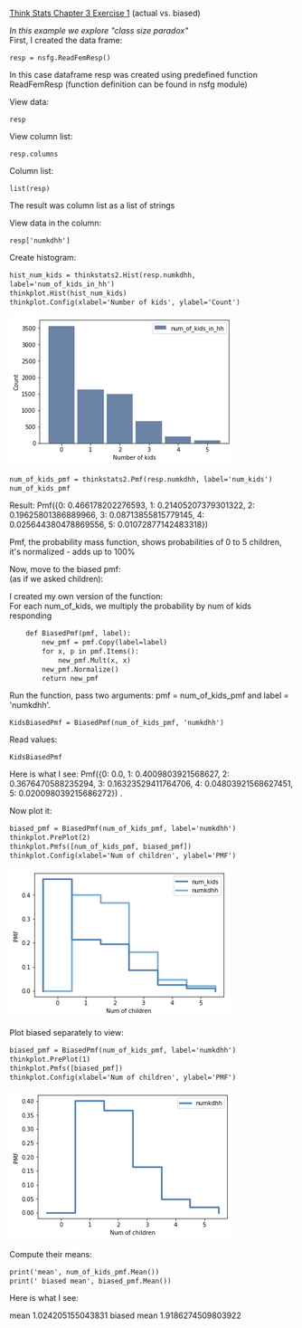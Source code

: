 [Think Stats Chapter 3 Exercise 1](http://greenteapress.com/thinkstats2/html/thinkstats2004.html#toc31) (actual vs. biased) 

*In this example we explore "class size paradox"*   
    First, I created the data frame:  
    
    resp = nsfg.ReadFemResp() 

In this case dataframe resp was created using predefined function ReadFemResp (function definition can be found in nsfg module)  

View data:    

    resp 
   

View column list: 

    resp.columns  

Column list: 

    list(resp)  

The result was column list as a list of strings

View data in the column:

    resp['numkdhh']

Create histogram:

    hist_num_kids = thinkstats2.Hist(resp.numkdhh, label='num_of_kids_in_hh')
    thinkplot.Hist(hist_num_kids)
    thinkplot.Config(xlabel='Number of kids', ylabel='Count')

![hist_num_kids](/img/Added_Image_Ex_3_1_Num_of_kids.png)  

    num_of_kids_pmf = thinkstats2.Pmf(resp.numkdhh, label='num_kids')
    num_of_kids_pmf

Result:
Pmf({0: 0.466178202276593, 1: 0.21405207379301322, 2: 0.19625801386889966, 3: 0.08713855815779145, 4: 0.025644380478869556, 5: 0.01072877142483318}) 

Pmf, the probability mass function, shows probabilities of 0 to 5 children, it's normalized -  adds up to 100% 

Now, move to the biased pmf:  
(as if we asked children): 

I created my own version of the function:  
For each num_of_kids, we multiply the probability by num of kids responding 

        def BiasedPmf(pmf, label):  
            new_pmf = pmf.Copy(label=label) 
            for x, p in pmf.Items(): 
                new_pmf.Mult(x, x) 
            new_pmf.Normalize() 
            return new_pmf


Run the function, pass two arguments: pmf = num_of_kids_pmf and  label = 'numkdhh'.

    KidsBiasedPmf = BiasedPmf(num_of_kids_pmf, 'numkdhh') 

Read values:

    KidsBiasedPmf 

Here is what I see:
Pmf({0: 0.0, 1: 0.4009803921568627, 2: 0.3676470588235294, 3: 0.16323529411764706, 4: 0.04803921568627451, 5: 0.020098039215686272}) . 

Now plot it:  

    biased_pmf = BiasedPmf(num_of_kids_pmf, label='numkdhh')
    thinkplot.PrePlot(2)
    thinkplot.Pmfs([num_of_kids_pmf, biased_pmf])
    thinkplot.Config(xlabel='Num of children', ylabel='PMF')

![ex_3_1_num_f_kids_vs_biased](/img/Added_Image_Ex3_1_num_of_kids_vs_biased.png)

Plot biased separately to view:  

    biased_pmf = BiasedPmf(num_of_kids_pmf, label='numkdhh')
    thinkplot.PrePlot(1)
    thinkplot.Pmfs([biased_pmf])
    thinkplot.Config(xlabel='Num of children', ylabel='PMF')

![ex_3_1_biased_pmf](/img/Added_Image_Ex_3_1_biased_pmf.png)

Compute their means:  

    print('mean', num_of_kids_pmf.Mean())
    print(' biased mean', biased_pmf.Mean())
    
Here is what I see:

mean 1.024205155043831
 biased mean 1.9186274509803922



